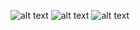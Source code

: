![alt text](https://media.discordapp.net/attachments/995774810179260456/995780336950714478/graphics.png)
![alt text](https://media.discordapp.net/attachments/995774810179260456/995780337177198652/graphics1.png)
![alt text](https://media.discordapp.net/attachments/995774810179260456/995780337365962863/graphics2.png)

